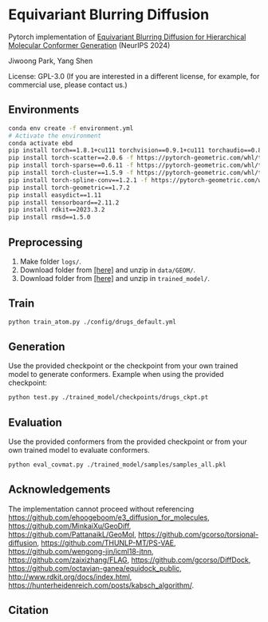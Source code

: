 # Equivariant Blurring Diffusion
Pytorch implementation of [Equivariant Blurring Diffusion for Hierarchical Molecular Conformer Generation](https://openreview.net/forum?id=Aj0Zf28l6o) (NeurIPS 2024)

Jiwoong Park, Yang Shen 

License: GPL-3.0 (If you are interested in a different license, for example, for commercial use, please contact us.)

## Environments
```bash
conda env create -f environment.yml
# Activate the environment
conda activate ebd
pip install torch==1.8.1+cu111 torchvision==0.9.1+cu111 torchaudio==0.8.1 -f https://download.pytorch.org/whl/torch_stable.html
pip install torch-scatter==2.0.6 -f https://pytorch-geometric.com/whl/torch-1.8.1+cu111.html
pip install torch-sparse==0.6.11 -f https://pytorch-geometric.com/whl/torch-1.8.1+cu111.html
pip install torch-cluster==1.5.9 -f https://pytorch-geometric.com/whl/torch-1.8.1+cu111.html
pip install torch-spline-conv==1.2.1 -f https://pytorch-geometric.com/whl/torch-1.8.1+cu111.html
pip install torch-geometric==1.7.2
pip install easydict==1.11
pip install tensorboard==2.11.2
pip install rdkit==2023.3.2
pip install rmsd==1.5.0
```

## Preprocessing
1. Make folder `logs/`.
2. Download folder from [[here]](https://drive.google.com/file/d/1SZN7py721pN6Vo3Khwv1o839BJCAnlkM/view?usp=share_link) and unzip in `data/GEOM/`.
3. Download folder from [[here]](https://drive.google.com/file/d/1AVXvmOL89IXUNh7CO4TUIfoZfSEVB28w/view?usp=share_link) and unzip in `trained_model/`.


## Train
```bash
python train_atom.py ./config/drugs_default.yml
```


## Generation
Use the provided checkpoint or the checkpoint from your own trained model to generate conformers.
Example when using the provided checkpoint:
```bash
python test.py ./trained_model/checkpoints/drugs_ckpt.pt
```


## Evaluation
Use the provided conformers from the provided checkpoint or from your own trained model to evaluate conformers.


```bash
python eval_covmat.py ./trained_model/samples/samples_all.pkl
```

## Acknowledgements
The implementation cannot proceed without referencing https://github.com/ehoogeboom/e3_diffusion_for_molecules, https://github.com/MinkaiXu/GeoDiff, https://github.com/PattanaikL/GeoMol, https://github.com/gcorso/torsional-diffusion, https://github.com/THUNLP-MT/PS-VAE, https://github.com/wengong-jin/icml18-jtnn, https://github.com/zaixizhang/FLAG, https://github.com/gcorso/DiffDock, https://github.com/octavian-ganea/equidock_public, http://www.rdkit.org/docs/index.html, https://hunterheidenreich.com/posts/kabsch_algorithm/.


## Citation

```
```
